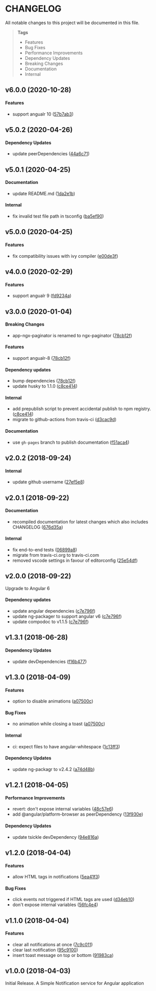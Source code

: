 # CHANGELOG

All notable changes to this project will be documented in this file.

> **Tags**
>
> - Features
> - Bug Fixes
> - Performance Improvements
> - Dependency Updates
> - Breaking Changes
> - Documentation
> - Internal

## v6.0.0 (2020-10-28)

#### Features

- support angualr 10 ([57b7ab3](https://github.com/sibiraj-s/ngx-notifier/commit/57b7ab3))

## v5.0.2 (2020-04-26)

#### Dependency Updates

- update peerDependencies ([44a6c71](https://github.com/sibiraj-s/ngx-notifier/commit/44a6c71))

## v5.0.1 (2020-04-25)

#### Documentation

- update README.md ([1da2e1b](https://github.com/sibiraj-s/ngx-notifier/commit/1da2e1b))

#### Internal

- fix invalid test file path in tsconfig ([ba5ef90](https://github.com/sibiraj-s/ngx-notifier/commit/ba5ef90))

## v5.0.0 (2020-04-25)

#### Features

- fix compatibility issues with ivy compiler ([e00de3f](https://github.com/sibiraj-s/ngx-notifier/commit/e00de3f))

## v4.0.0 (2020-02-29)

#### Features

- support angualr 9 ([fd9234a](https://github.com/sibiraj-s/ngx-notifier/commit/fd9234a))

## v3.0.0 (2020-01-04)

#### Breaking Changes

- app-ngx-paginator is renamed to ngx-paginator ([78cb12f](https://github.com/sibiraj-s/ngx-notifier/commit/78cb12f))

#### Features

- support angualr-8 ([78cb12f](https://github.com/sibiraj-s/ngx-notifier/commit/78cb12f))

#### Dependency updates

- bump dependencies ([78cb12f](https://github.com/sibiraj-s/ngx-notifier/commit/78cb12f))
- update husky to 1.1.0 ([c8ce414](https://github.com/sibiraj-s/ngx-notifier/commit/c8ce414))

#### Internal

- add prepublish script to prevent accidental publish to npm registry. ([c8ce414](https://github.com/sibiraj-s/ngx-notifier/commit/c8ce414))
- migrate to github-actions from travis-ci ([d3cac9d](https://github.com/sibiraj-s/ngx-notifier/commit/d3cac9d))

#### Documentation

- use `gh-pages` branch to publish documentation ([f51aca4](https://github.com/sibiraj-s/ngx-notifier/commit/f51aca4))

## v2.0.2 (2018-09-24)

#### Internal

- update github username ([27ef5e8](https://github.com/sibiraj-s/ngx-notifier/commit/27ef5e8))

## v2.0.1 (2018-09-22)

#### Documentation

- recompiled documentation for latest changes which also includes CHANGELOG ([676d35a](https://github.com/sibiraj-s/ngx-notifier/commit/676d35a))

#### Internal

- fix end-to-end tests ([06899a8](https://github.com/sibiraj-s/ngx-notifier/commit/06899a8))
- migrate from travis-ci.org to travis-ci.com
- removed vscode settings in favour of editorconfig ([25e54df](https://github.com/sibiraj-s/ngx-notifier/commit/25e54df))

## v2.0.0 (2018-09-22)

Upgrade to Angular 6

#### Dependency updates

- update angular dependencies ([c7e796f](https://github.com/sibiraj-s/ngx-notifier/commit/c7e796f))
- update ng-packager to support angular v6 ([c7e796f](https://github.com/sibiraj-s/ngx-notifier/commit/c7e796f))
- update compodoc to v1.1.5 ([c7e796f](https://github.com/sibiraj-s/ngx-notifier/commit/c7e796f))

## v1.3.1 (2018-06-28)

#### Dependency Updates

- update devDependencies ([f16b477](https://github.com/sibiraj-s/ngx-notifier/commit/f16b477))

## v1.3.0 (2018-04-09)

#### Features

- option to disable animations ([a07500c](https://github.com/sibiraj-s/ngx-notifier/commit/a07500c))

#### Bug Fixes

- no animation while closing a toast ([a07500c](https://github.com/sibiraj-s/ngx-notifier/commit/a07500c))

#### Internal

- ci: expect files to have angular-whitespace ([1c13ff3](https://github.com/sibiraj-s/ngx-notifier/commit/1c13ff3))

#### Dependency Updates

- update ng-packagr to v2.4.2 ([a74d48b](https://github.com/sibiraj-s/ngx-notifier/commit/a74d48b))

## v1.2.1 (2018-04-05)

#### Performance Improvements

- revert: don't expose internal variables ([48c57e6](https://github.com/sibiraj-s/ngx-notifier/commit/48c57e6))
- add @angular/platform-browser as peerDependency ([13f930e](https://github.com/sibiraj-s/ngx-notifier/commit/13f930e))

#### Dependency Updates

- update tsickle devDependency ([94e816a](https://github.com/sibiraj-s/ngx-notifier/commit/94e816a))

## v1.2.0 (2018-04-04)

#### Features

- allow HTML tags in notifications ([5ea41f3](https://github.com/sibiraj-s/ngx-notifier/commit/5ea41f3))

#### Bug Fixes

- click events not triggered if HTML tags are used ([d34eb10](https://github.com/sibiraj-s/ngx-notifier/commit/d34eb10))
- don't expose internal variables ([56fc4e4](https://github.com/sibiraj-s/ngx-notifier/commit/56fc4e4))

## v1.1.0 (2018-04-04)

#### Features

- clear all notifications at once ([7c9c011](https://github.com/sibiraj-s/ngx-notifier/commit/7c9c011))
- clear last notification ([95c9100](https://github.com/sibiraj-s/ngx-notifier/commit/95c9100))
- insert toast message on top or bottom ([91983ca](https://github.com/sibiraj-s/ngx-notifier/commit/91983ca))

## v1.0.0 (2018-04-03)

Initial Release. A Simple Notification service for Angular application

